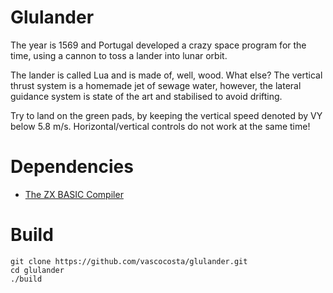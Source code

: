 # Glulander

The year is 1569 and Portugal developed a crazy space program for the time, using a cannon to toss a lander into lunar orbit.

The lander is called Lua and is made of, well, wood. What else? The vertical thrust system is a homemade jet of sewage water, however, the lateral guidance system is state of the art and stabilised to avoid drifting.

Try to land on the green pads, by keeping the vertical speed denoted by VY below 5.8 m/s. Horizontal/vertical controls do not work at the same time!

# Dependencies

* [The ZX BASIC Compiler](https://www.boriel.com/pages/the-zx-basic-compiler.html)

# Build

```
git clone https://github.com/vascocosta/glulander.git
cd glulander
./build
```